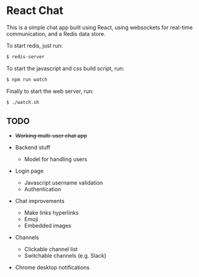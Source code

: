 # React Chat

This is a simple chat app built using React, using websockets for real-time
communication, and a Redis data store.

To start redis, just run:

```bash
$ redis-server
```

To start the javascript and css build script, run:

```bash
$ npm run watch
```

Finally to start the web server, run:

```bash
$ ./watch.sh
```

## TODO

* ~~Working multi-user chat app~~

* Backend stuff

  * Model for handling users
  

* Login page
  
  * Javascript username validation
  * Authentication
  

* Chat improvements

  * Make links hyperlinks
  * Emoji
  * Embedded images

* Channels

  * Clickable channel list
  * Switchable channels (e.g. Slack)


* Chrome desktop notifications
